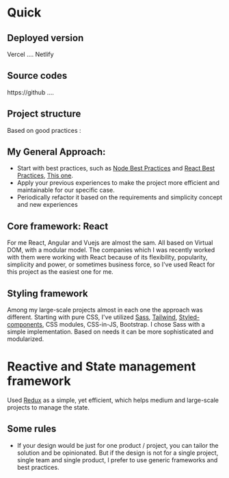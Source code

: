 # Quick

## Deployed version
Vercel .... Netlify

## Source codes
https://github ....


## Project structure
Based on good practices : 

## My General Approach:
 - Start with best practices, such as [Node Best Practices](https://github.com/goldbergyoni/nodebestpractices) and [React Best Practices](https://levelup.gitconnected.com/20-github-repositories-to-become-a-react-master-%EF%B8%8F-b91fb3bdd6c8), [This one](https://fireart.studio/blog/9-react-best-practices-to-improve-your-react-code/
).
 - Apply your previous experiences to make the project more efficient and maintainable for our specific case.
 - Periodically refactor it based on the requirements and simplicity concept and new experiences

## Core framework: React
 For me React, Angular and Vuejs are almost the sam. All based on Virtual DOM, with a modular model. The companies which I was recently worked with them were working with React because of its flexibility,  popularity, simplicity and power, or sometimes business force, so I've used React for this project as the easiest one for me.

## Styling framework
 Among my large-scale projects almost in each one the approach was different. Starting with pure CSS, I've utilized [Sass](https://sass-lang.com/), [Tailwind](https://tailwindui.com/), [Styled-components](https://styled-components.com/), CSS modules, CSS-in-JS, Bootstrap. 
 I chose Sass with a simple implementation. Based on needs it can be more sophisticated and modularized. 

# Reactive and State management framework
 Used [Redux](https://redux.js.org/) as a simple, yet efficient, which helps medium and large-scale projects to manage the state. 


 ## Some rules
 - If your design would be just for one product / project, you can tailor the solution and be opinionated. But if the design is not for a single project, single team and single product, I prefer to use generic frameworks and best practices. 